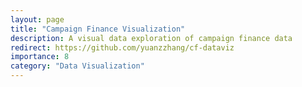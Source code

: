```yaml
---
layout: page
title: "Campaign Finance Visualization"
description: A visual data exploration of campaign finance data
redirect: https://github.com/yuanzzhang/cf-dataviz
importance: 8
category: "Data Visualization"
---
```


